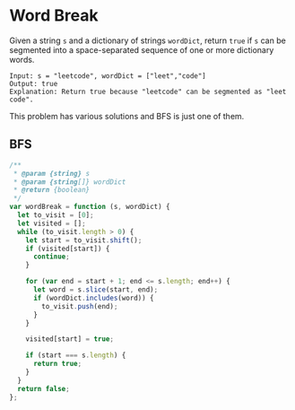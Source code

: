 # Word Break

Given a string `s` and a dictionary of strings `wordDict`, return `true` if `s` can be segmented into a space-separated sequence of one or more dictionary words.

```
Input: s = "leetcode", wordDict = ["leet","code"]
Output: true
Explanation: Return true because "leetcode" can be segmented as "leet code".
```

This problem has various solutions and BFS is just one of them.

## BFS

```javascript
/**
 * @param {string} s
 * @param {string[]} wordDict
 * @return {boolean}
 */
var wordBreak = function (s, wordDict) {
  let to_visit = [0];
  let visited = [];
  while (to_visit.length > 0) {
    let start = to_visit.shift();
    if (visited[start]) {
      continue;
    }

    for (var end = start + 1; end <= s.length; end++) {
      let word = s.slice(start, end);
      if (wordDict.includes(word)) {
        to_visit.push(end);
      }
    }

    visited[start] = true;

    if (start === s.length) {
      return true;
    }
  }
  return false;
};
```
